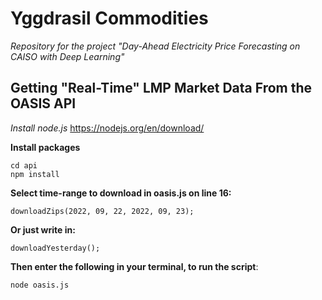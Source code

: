 # Yggdrasil Commodities
*Repository for the project "Day-Ahead Electricity Price Forecasting on CAISO with Deep Learning"* 

## Getting "Real-Time" LMP Market Data From the OASIS API

*Install node.js*
https://nodejs.org/en/download/

**Install packages**
```
cd api
npm install
```
**Select time-range to download in oasis.js on line 16:**
```
downloadZips(2022, 09, 22, 2022, 09, 23);
```
**Or just write in:**
```
downloadYesterday();
```
**Then enter the following in your terminal, to run the script**:
```
node oasis.js
```
